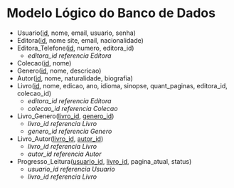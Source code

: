 # Modelo Lógico do Banco de Dados

- Usuario(<u>id</u>, nome, email, usuario, senha)
- Editora(<u>id</u>, nome site, email, nacionalidade)
- Editora_Telefone(<u>id</u>, numero, editora_id)
    - _editora_id referencia Editora_
- Colecao(<u>id</u>, nome)
- Genero(<u>id</u>, nome, descricao)
- Autor(<u>id</u>, nome, naturalidade, biografia)
- Livro(<u>id</u>, nome, edicao, ano, idioma, sinopse, quant_paginas, editora_id, colecao_id)
    - _editora_id referencia Editora_
    - _colecao_id referencia Colecao_
- Livro_Genero(<u>livro_id</u>, <u>genero_id</u>)
    - _livro_id referencia Livro_
    - _genero_id referencia Genero_
- Livro_Autor(<u>livro_id</u>, <u>autor_id</u>)
    - _livro_id referencia Livro_
    - _autor_id referencia Autor_
- Progresso_Leitura(<u>usuario_id</u>, <u>livro_id</u>, pagina_atual, status)
    - _usuario_id referencia Usuario_
    - _livro_id referencia Livro_
